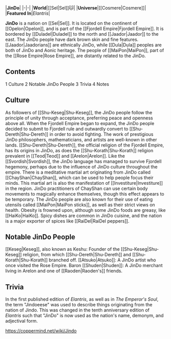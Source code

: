 |**JinDo**|
|-|-|
|**World**|[[Sel\|Sel]]🐱︎|
|**Universe**|[[Cosmere\|Cosmere]]|
|**Featured In**|*Elantris*|

**JinDo** is a nation on [[Sel\|Sel]]. It is located on the continent of [[Opelon\|Opelon]], and is part of the [[Fjordell Empire\|Fjordell Empire]]. It is bordered by [[Duladel\|Duladel]] to the north and [[Jaador\|Jaador]] to the east.
The JinDo people have dark brown skin and fine features. [[Jaador\|Jaadorians]] are ethnically JinDo, while [[Dula\|Dula]] peoples are both of JinDo and Aonic heritage. The people of [[MaiPon\|MaiPon]], part of the [[Rose Empire\|Rose Empire]], are distantly related to the JinDo.

## Contents

1 Culture
2 Notable JinDo People
3 Trivia
4 Notes


## Culture
As followers of [[Shu-Keseg\|Shu-Keseg]], the JinDo people follow the principle of unity through acceptance, preferring peace and openness above all. When the Fjordell Empire began to expand, the JinDo people decided to submit to Fjordell rule and outwardly convert to [[Shu-Dereth\|Shu-Dereth]] in order to avoid fighting.
The work of prestigious JinDo philosophers, mathematicians, and artists are well-known in other lands. [[Shu-Dereth\|Shu-Dereth]], the official religion of the Fjordell Empire, has its origins in JinDo, as does the [[Shu-Korath\|Shu-Korath]] religion prevalent in [[Teod\|Teod]] and [[Arelon\|Arelon]]. Like the [[Svordish\|Svordish]], the JinDo language has managed to survive Fjordell hegemony, perhaps due to the influence of JinDo culture throughout the empire.
There is a meditative martial art originating from JinDo called [[ChayShan\|ChayShan]], which can be used to help people focus their minds. This martial art is also the manifestation of [[Investiture\|Investiture]] in the region. JinDo practitioners of ChayShan can use certain body movements to magically enhance themselves, though this effect appears to be temporary.
The JinDo people are also known for their use of eating utensils called [[MaiPon\|MaiPon sticks]], as well as their strict views on health. Obesity is frowned upon, although some JinDo foods are greasy, like [[HaiKo\|HaiKo]]. Spicy dishes are common in JinDo cuisine, and the nation is a major exporter of spices like [[RaiDel\|RaiDel peppers]].

## Notable JinDo People
[[Keseg\|Keseg]], also known as Keshu: Founder of the [[Shu-Keseg\|Shu-Keseg]] religion, from which [[Shu-Dereth\|Shu-Dereth]] and [[Shu-Korath\|Shu-Korath]] branched off.
[[Atsuko\|Atsuko]]: A JinDo artist who once visited the Rose Empire.
Baron [[Shuden\|Shuden]]: A JinDo merchant living in Arelon and one of [[Raoden\|Raoden's]] friends.
## Trivia
In the first published edition of *Elantris*, as well as in *The Emperor's Soul*, the term "Jindoeese" was used to describe things originating from the nation of Jindo. This was changed in the tenth anniversary edition of *Elantris* such that "JinDo" is now used as the nation's name, demonym, and adjectival form.


https://coppermind.net/wiki/Jindo